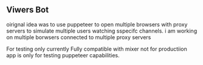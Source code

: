 ## Viwers Bot 

oirignal idea was to use puppeteer to open multiple browsers with proxy servers to simulate multiple users watching sspecifc channels. i am working on multiple borwsers connected to multiple proxy servers

For testing only currently Fully compatible with mixer
not for productiion app is only for testing puppeteer capabilities.
